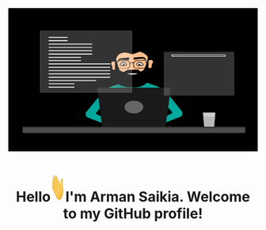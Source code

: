 

<!--
**ArmanSaikia/armansaikia** is a ✨ _special_ ✨ repository because its `README.md` (this file) appears on your GitHub profile.
Here are some ideas to get you started:
-->

<div align="center">
  <img src="./thoughtworks-gif_dribbble.gif" height="290px" style="width: 100%;" />
</div>

<h1 align="center">Hello<img src="https://raw.githubusercontent.com/ABSphreak/ABSphreak/master/gifs/Hi.gif" width="30px" height="60px">I'm Arman Saikia. Welcome to my GitHub profile!</h1>




